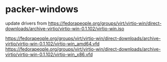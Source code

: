 packer-windows
=============

update drivers from https://fedorapeople.org/groups/virt/virtio-win/direct-downloads/archive-virtio/virtio-win-0.1.102/virtio-win.iso

https://fedorapeople.org/groups/virt/virtio-win/direct-downloads/archive-virtio/virtio-win-0.1.102/virtio-win_amd64.vfd
https://fedorapeople.org/groups/virt/virtio-win/direct-downloads/archive-virtio/virtio-win-0.1.102/virtio-win_x86.vfd
